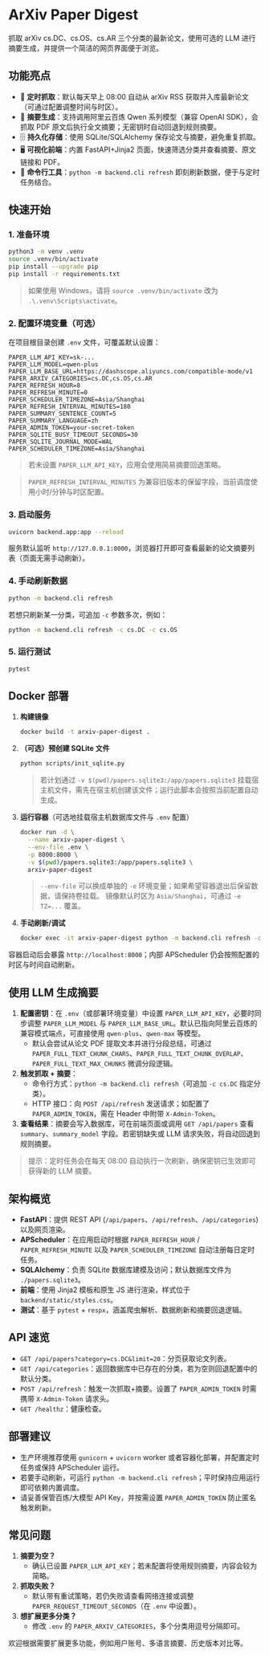 # ArXiv Paper Digest

抓取 arXiv cs.DC、cs.OS、cs.AR 三个分类的最新论文，使用可选的 LLM 进行摘要生成，并提供一个简洁的网页界面便于浏览。

## 功能亮点

- 🚀 **定时抓取**：默认每天早上 08:00 自动从 arXiv RSS 获取并入库最新论文（可通过配置调整时间与时区）。
- 🧠 **摘要生成**：支持调用阿里云百炼 Qwen 系列模型（兼容 OpenAI SDK），会抓取 PDF 原文后执行全文摘要；无密钥时自动回退到规则摘要。
- 🗄️ **持久化存储**：使用 SQLite/SQLAlchemy 保存论文与摘要，避免重复抓取。
- 🖥️ **可视化前端**：内置 FastAPI+Jinja2 页面，快速筛选分类并查看摘要、原文链接和 PDF。
- 🔧 **命令行工具**：`python -m backend.cli refresh` 即刻刷新数据，便于与定时任务结合。

## 快速开始

### 1. 准备环境

```bash
python3 -m venv .venv
source .venv/bin/activate
pip install --upgrade pip
pip install -r requirements.txt
```

> 如果使用 Windows，请将 `source .venv/bin/activate` 改为 `.\.venv\Scripts\activate`。

### 2. 配置环境变量（可选）

在项目根目录创建 `.env` 文件，可覆盖默认设置：

```dotenv
PAPER_LLM_API_KEY=sk-...
PAPER_LLM_MODEL=qwen-plus
PAPER_LLM_BASE_URL=https://dashscope.aliyuncs.com/compatible-mode/v1
PAPER_ARXIV_CATEGORIES=cs.DC,cs.OS,cs.AR
PAPER_REFRESH_HOUR=8
PAPER_REFRESH_MINUTE=0
PAPER_SCHEDULER_TIMEZONE=Asia/Shanghai
PAPER_REFRESH_INTERVAL_MINUTES=180
PAPER_SUMMARY_SENTENCE_COUNT=5
PAPER_SUMMARY_LANGUAGE=zh
PAPER_ADMIN_TOKEN=your-secret-token
PAPER_SQLITE_BUSY_TIMEOUT_SECONDS=30
PAPER_SQLITE_JOURNAL_MODE=WAL
PAPER_SCHEDULER_TIMEZONE=Asia/Shanghai
```

> 若未设置 `PAPER_LLM_API_KEY`，应用会使用简易摘要回退策略。

> `PAPER_REFRESH_INTERVAL_MINUTES` 为兼容旧版本的保留字段，当前调度使用小时/分钟与时区配置。

### 3. 启动服务

```bash
uvicorn backend.app:app --reload
```

服务默认监听 `http://127.0.0.1:8000`，浏览器打开即可查看最新的论文摘要列表（页面无需手动刷新）。

### 4. 手动刷新数据

```bash
python -m backend.cli refresh
```

若想只刷新某一分类，可追加 `-c` 参数多次，例如：

```bash
python -m backend.cli refresh -c cs.DC -c cs.OS
```

### 5. 运行测试

```bash
pytest
```

## Docker 部署

1. **构建镜像**

   ```bash
   docker build -t arxiv-paper-digest .
   ```

2. **（可选）预创建 SQLite 文件**

   ```bash
   python scripts/init_sqlite.py
   ```

   > 若计划通过 `-v $(pwd)/papers.sqlite3:/app/papers.sqlite3` 挂载宿主机文件，需先在宿主机创建该文件；运行此脚本会按照当前配置自动生成。

3. **运行容器**（可选地挂载宿主机数据库文件与 `.env` 配置）

   ```bash
   docker run -d \
     --name arxiv-paper-digest \
     --env-file .env \
     -p 8000:8000 \
     -v $(pwd)/papers.sqlite3:/app/papers.sqlite3 \
     arxiv-paper-digest
   ```

   > `--env-file` 可以换成单独的 `-e` 环境变量；如果希望容器退出后保留数据，请保持卷挂载。
   > 镜像默认时区为 `Asia/Shanghai`，可通过 `-e TZ=...` 覆盖。

4. **手动刷新/调试**

   ```bash
   docker exec -it arxiv-paper-digest python -m backend.cli refresh -c cs.DC
   ```

容器启动后会暴露 `http://localhost:8000`；内部 APScheduler 仍会按照配置的时区与时间自动刷新。

## 使用 LLM 生成摘要

1. **配置密钥**：在 `.env`（或部署环境变量）中设置 `PAPER_LLM_API_KEY`，必要时同步调整 `PAPER_LLM_MODEL` 与 `PAPER_LLM_BASE_URL`。默认已指向阿里云百炼的兼容模式端点，可直接使用 `qwen-plus`、`qwen-max` 等模型。
   - 默认会尝试从论文 PDF 提取文本并进行分段总结，可通过 `PAPER_FULL_TEXT_CHUNK_CHARS`、`PAPER_FULL_TEXT_CHUNK_OVERLAP`、`PAPER_FULL_TEXT_MAX_CHUNKS` 微调分段逻辑。
2. **触发抓取 + 摘要**：
   - 命令行方式：`python -m backend.cli refresh`（可追加 `-c cs.DC` 指定分类）。
   - HTTP 接口：向 `POST /api/refresh` 发送请求；如配置了 `PAPER_ADMIN_TOKEN`，需在 Header 中附带 `X-Admin-Token`。
3. **查看结果**：摘要会写入数据库，可在前端页面或调用 `GET /api/papers` 查看 `summary`、`summary_model` 字段。若密钥缺失或 LLM 请求失败，将自动回退到规则摘要。

> 提示：定时任务会在每天 08:00 自动执行一次刷新，确保密钥已生效即可获得新的 LLM 摘要。

## 架构概览

- **FastAPI**：提供 REST API (`/api/papers`、`/api/refresh`、`/api/categories`) 以及网页渲染。
- **APScheduler**：在应用启动时根据 `PAPER_REFRESH_HOUR` / `PAPER_REFRESH_MINUTE` 以及 `PAPER_SCHEDULER_TIMEZONE` 自动注册每日定时任务。
- **SQLAlchemy**：负责 SQLite 数据库建模及访问；默认数据库文件为 `./papers.sqlite3`。
- **前端**：使用 Jinja2 模板和原生 JS 进行渲染，样式位于 `backend/static/styles.css`。
- **测试**：基于 `pytest` + `respx`，涵盖爬虫解析、数据刷新和摘要回退逻辑。

## API 速览

- `GET /api/papers?category=cs.DC&limit=20`：分页获取论文列表。
- `GET /api/categories`：返回数据库中已存在的分类，若为空则回退配置中的默认分类。
- `POST /api/refresh`：触发一次抓取+摘要。设置了 `PAPER_ADMIN_TOKEN` 时需携带 `X-Admin-Token` 请求头。
- `GET /healthz`：健康检查。

## 部署建议

- 生产环境推荐使用 `gunicorn` + `uvicorn` worker 或者容器化部署，并配置定时任务或保持 APScheduler 运行。
- 若要手动刷新，可运行 `python -m backend.cli refresh`；平时保持应用运行即可依赖内置调度。
- 请妥善保管百炼/大模型 API Key，并按需设置 `PAPER_ADMIN_TOKEN` 防止匿名触发刷新。

## 常见问题

1. **摘要为空？**
   - 确认已设置 `PAPER_LLM_API_KEY`；若未配置将使用规则摘要，内容会较为简略。
2. **抓取失败？**
   - 默认带有重试策略，若仍失败请查看网络连接或调整 `PAPER_REQUEST_TIMEOUT_SECONDS`（在 `.env` 中设置）。
3. **想扩展更多分类？**
   - 修改 `.env` 的 `PAPER_ARXIV_CATEGORIES`，多个分类用逗号分隔即可。

欢迎根据需要扩展更多功能，例如用户账号、多语言摘要、历史版本对比等。
